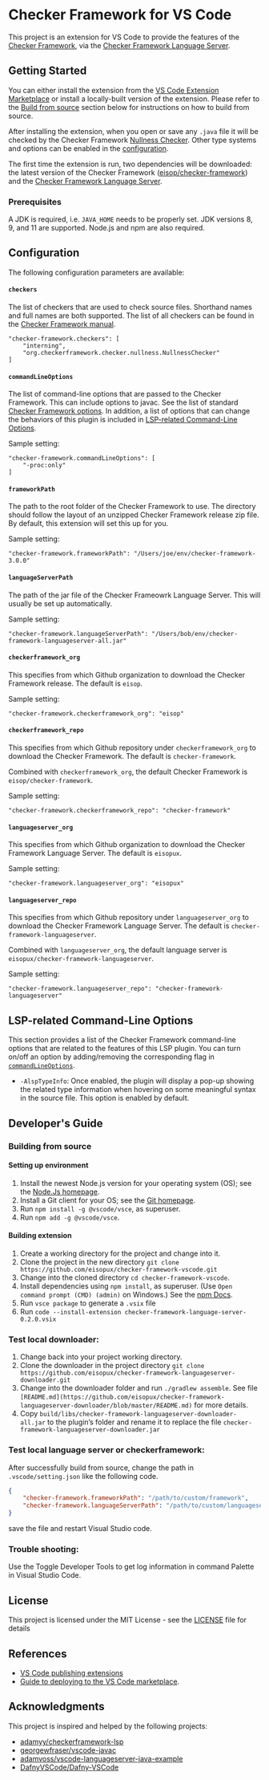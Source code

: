 # Checker Framework for VS Code

This project is an extension for VS Code to provide the features of the [Checker Framework](https://checkerframework.org/),
via the [Checker Framework Language Server](https://github.com/eisopux/checker-framework-languageserver).


## Getting Started

You can either install the extension from the
[VS Code Extension Marketplace](https://code.visualstudio.com/docs/editor/extension-marketplace)
or install a locally-built version of the extension.
Please refer to the [Build from source](#build-from-source) section below for instructions on how to build from source.

After installing the extension, when you open or save any `.java` file it will be checked
by the Checker Framework [Nullness Checker](https://eisop.github.io/cf/manual/manual.html#nullness-checker).
Other type systems and options can be enabled in the [configuration](#configuration).

The first time the extension is run, two dependencies will be downloaded: the latest version of the
Checker Framework ([eisop/checker-framework](https://github.com/eisop/checker-framework))
and the [Checker Framework Language Server](https://github.com/eisopux/checker-framework-languageserver).

### Prerequisites

A JDK is required, i.e. `JAVA_HOME` needs to be properly set. JDK versions 8, 9, and 11 are supported. Node.js and npm are also required.

## Configuration

The following configuration parameters are available:

#### `checkers`

The list of checkers that are used to check source files. Shorthand names and full names are
both supported.
The list of all checkers can be found in the [Checker Framework manual](https://checkerframework.org/manual).

```
"checker-framework.checkers": [
    "interning",
    "org.checkerframework.checker.nullness.NullnessChecker"
]
```

#### `commandLineOptions`

The list of command-line options that are passed to the Checker Framework. This can include options to javac.
See the list of standard [Checker Framework options](https://checkerframework.org/manual/#checker-options). In 
addition, a list of options that can change the behaviors of this plugin is included in 
[LSP-related Command-Line Options](#lsp-related-command-line-options).

Sample setting:

```
"checker-framework.commandLineOptions": [
    "-proc:only"
]
```

#### `frameworkPath`

The path to the root folder of the Checker Framework to use.
The directory should follow the layout of an unzipped Checker Framework release zip file. 
By default, this extension will set this up for you.

Sample setting:

```
"checker-framework.frameworkPath": "/Users/joe/env/checker-framework-3.0.0"
```

#### `languageServerPath`

The path of the jar file of the Checker Frameowrk Language Server. This will usually be set up automatically.

Sample setting:

```
"checker-framework.languageServerPath": "/Users/bob/env/checker-framework-languageserver-all.jar"
```

#### `checkerframework_org`

This specifies from which Github organization to download the Checker Framework release.
The default is `eisop`.

Sample setting:

```
"checker-framework.checkerframework_org": "eisop"
```

#### `checkerframework_repo`

This specifies from which Github repository under `checkerframework_org` to download the Checker Framework.
The default is `checker-framework`.

Combined with `checkerframework_org`, the default Checker Framework is `eisop/checker-framework`.

Sample setting:

```
"checker-framework.checkerframework_repo": "checker-framework"
```

#### `languageserver_org`

This specifies from which Github organization to download the Checker Framework Language Server.
The default is `eisopux`.

Sample setting:

```
"checker-framework.languageserver_org": "eisopux"
```

#### `languageserver_repo`

This specifies from which Github repository under `languageserver_org` to download the Checker Framework Language Server.
The default is `checker-framework-languageserver`.

Combined with `languageserver_org`, the default language server is `eisopux/checker-framework-languageserver`.

Sample setting:

```
"checker-framework.languageserver_repo": "checker-framework-languageserver"
```


## LSP-related Command-Line Options

This section provides a list of the Checker Framework command-line options that are related to the features of this LSP 
plugin. You can turn on/off an option by adding/removing the corresponding flag in 
[`commandLineOptions`](#commandlineoptions).

- `-AlspTypeInfo`: Once enabled, the plugin will display a pop-up showing the related type information when hovering on 
some meaningful syntax in the source file. This option is enabled by default.



## Developer's Guide

### Building from source

#### Setting up environment 

1. Install the newest Node.js version for your operating system (OS); see the [Node.Js homepage](https://nodejs.org/en/).
2. Install a Git client for your OS; see the [Git homepage](https://git-scm.com/downloads).
3. Run `npm install -g @vscode/vsce`, as superuser.
4. Run `npm add -g @vscode/vsce`.

#### Building extension

1. Create a working directory for the project and change into it.
2.  Clone the project in the new directory `git clone https://github.com/eisopux/checker-framework-vscode.git`
3. Change into the cloned directory `cd checker-framework-vscode`.
4. Install dependencies using `npm install`, as superuser. (Use `Open command prompt (CMD) (admin)` on Windows.) See the [npm Docs](https://docs.npmjs.com/cli/v8/commands/npm-install).
5.  Run `vsce package` to generate a `.vsix` file 
6.  Run `code --install-extension checker-framework-language-server-0.2.0.vsix` 
   
### Test local downloader: 

1. Change back into your project working directory. 
2. Clone the downloader in the project directory `git clone https://github.com/eisopux/checker-framework-languageserver-downloader.git`
3. Change into the downloader folder and run `./gradlew assemble`.
   See file `[README.md](https://github.com/eisopux/checker-framework-languageserver-downloader/blob/master/README.md)` for more details.
4. Copy `build/libs/checker-framework-languageserver-downloader-all.jar` to the plugin’s folder and rename it to replace the file `checker-framework-languageserver-downloader.jar`

### Test local language server or checkerframework:

After successfully build from source, change the path in `.vscode/setting.json` like the following code. 
```json
{
    "checker-framework.frameworkPath": "/path/to/custom/framework",
    "checker-framework.languageServerPath": "/path/to/custom/languageserver.jar"
}
```

save the file and restart Visual Studio code.

### Trouble shooting:

Use the Toggle Developer Tools to get log information in command Palette in Visual Studio Code.

## License

This project is licensed under the MIT License - see the [LICENSE](LICENSE) file for details

## References

* [VS Code publishing extensions](https://code.visualstudio.com/api/working-with-extensions/publishing-extension)
* [Guide to deploying to the VS Code marketplace](https://www.richardkotze.com/coding/deploy-vscode-extension-azure-pipeline). 

## Acknowledgments

This project is inspired and helped by the following projects:

* [adamyy/checkerframework-lsp](https://github.com/adamyy/checkerframework-lsp)
* [georgewfraser/vscode-javac](https://github.com/georgewfraser/vscode-javac)
* [adamvoss/vscode-languageserver-java-example](https://github.com/adamvoss/vscode-languageserver-java-example)
* [DafnyVSCode/Dafny-VSCode](https://github.com/DafnyVSCode/Dafny-VSCode)
